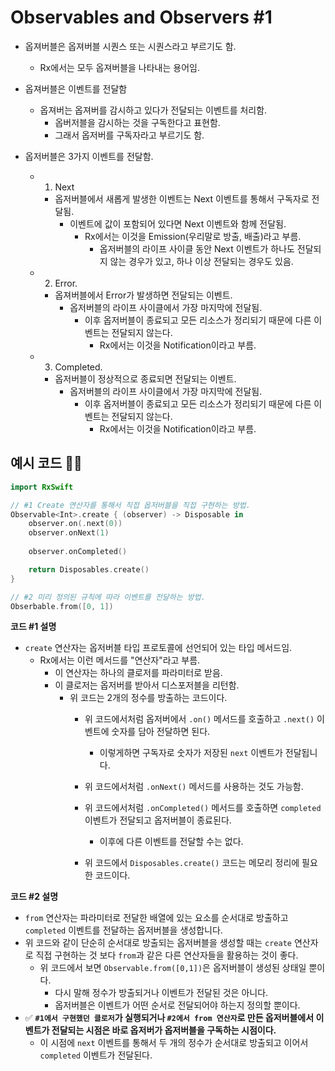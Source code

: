 # Observables and Observers #1

- 옵져버블은 옵져버블 시퀀스 또는 시퀀스라고 부르기도 함.
    - Rx에서는 모두 옵져버블을 나타내는 용어임.

- 옵져버블은 이벤트를 전달함
    - 옵져버는 옵져버를 감시하고 있다가 전달되는 이벤트를 처리함.
        - 옵버저블을 감시하는 것을 구독한다고 표현함.
        - 그래서 옵저버를 구독자라고 부르기도 함.

- 옵저버블은 3가지 이벤트를 전달함.
    - 1. Next
        - 옵저버블에서 새롭게 발생한 이벤트는 Next 이벤트를 통해서 구독자로 전달됨.
            - 이벤트에 값이 포함되어 있다면 Next 이벤트와 함께 전달됨.
                - Rx에서는 이것을 Emission(우리말로 방출, 배출)라고 부름.
                    - 옵저버블의 라이프 사이클 동안 Next 이벤트가 하나도 전달되지 않는 경우가 있고, 하나 이상 전달되는 경우도 있음.
    - 2. Error.
        - 옵져버블에서 Error가 발생하면 전달되는 이벤트.
            - 옵저버블의 라이프 사이클에서 가장 마지막에 전달됨.
                - 이후 옵저버블이 종료되고 모든 리소스가 정리되기 때문에 다른 이벤트는 전달되지 않는다.
                    - Rx에서는 이것을 Notification이라고 부름.

    - 3. Completed.
        - 옵저버블이 정상적으로 종료되면 전달되는 이벤트.
            - 옵저버블의 라이프 사이클에서 가장 마지막에 전달됨.
                - 이후 옵저버블이 종료되고 모든 리소스가 정리되기 때문에 다른 이벤트는 전달되지 않는다.
                    - Rx에서는 이것을 Notification이라고 부름.

## 예시 코드 🧑‍💻

```swift
import RxSwift

// #1 Create 연산자를 통해서 직접 옵저버블을 직접 구현하는 방법.
Observable<Int>.create { (observer) -> Disposable in
    observer.on(.next(0))
    observer.onNext(1)
                        
    observer.onCompleted()

    return Disposables.create()
}

// #2 미리 정의된 규칙에 따라 이벤트를 전달하는 방법.
Obserbable.from([0, 1])
```
**코드 #1 설명**
- `create` 연산자는 옵저버블 타입 프로토콜에 선언되어 있는 타입 메서드임.
    - Rx에서는 이런 메서드를 "연산자"라고 부름.
        - 이 연산자는 하나의 클로저를 파라미터로 받음.
        - 이 클로저는 옵저버를 받아서 디스포저블을 리턴함.
            - 위 코드는 2개의 정수를 방출하는 코드이다.
                - 위 코드에서처럼 옵저버에서 `.on()` 메서드를 호출하고 `.next()` 이벤트에 숫자를 담아 전달하면 된다.
                    - 이렇게하면 구독자로 숫자가 저장된 `next` 이벤트가 전달됩니다.
                - 위 코드에서처럼 `.onNext()` 메서드를 사용하는 것도 가능함.
                - 위 코드에서처럼 `.onCompleted()` 메서드를 호출하면 `completed` 이벤트가 전달되고 옵저버블이 종료된다.
                    - 이후에 다른 이벤트를 전달할 수는 없다.

                - 위 코드에서 `Disposables.create()` 코드는 메모리 정리에 필요한 코드이다.

**코드 #2 설명**
- `from` 연산자는 파라미터로 전달한 배열에 있는 요소를 순서대로 방출하고 `completed` 이벤트를 전달하는 옵저버블을 생성합니다.
- 위 코드와 같이 단순히 순서대로 방출되는 옵저버블을 생성할 때는 `create` 연산자로 직접 구현하는 것 보다 `from`과 같은 다른 연산자들을 활용하는 것이 좋다.
    - 위 코드에서 보면 `Observable.from([0,1])`은 옵저버블이 생성된 상태일 뿐이다.
        - 다시 말해 정수가 방출되거나 이벤트가 전달된 것은 아니다.
        - 옵저버블은 이벤트가 어떤 순서로 전달되어야 하는지 정의할 뿐이다.
- ✅ **`#1에서 구현했던 클로저`가 실행되거나 `#2에서 from 연산자`로 만든 옵저버블에서 이벤트가 전달되는 시점은 바로 옵저버가 옵저버블을 구독하는 시점이다.**
    - 이 시점에 `next` 이벤트를 통해서 두 개의 정수가 순서대로 방출되고 이어서 `completed` 이벤트가 전달된다.
